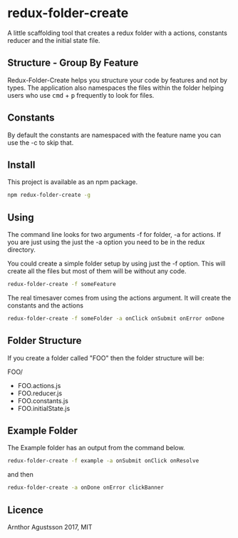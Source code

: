 # redux-folder-create
A little scaffolding tool that creates a redux folder with a actions, constants reducer and the initial state file.

## Structure - Group By Feature
Redux-Folder-Create helps you structure your code by features and not by types. The application also namespaces the files within the folder helping users who use <kbd>cmd</kbd> + <kbd>p</kbd> frequently to look for files.

## Constants
By default the constants are namespaced with the feature name you can use the -c to skip that.

## Install
This project is available as an npm package.
```sh
npm redux-folder-create -g
```

## Using
The command line looks for two arguments -f for folder, -a for actions.
If you are just using the just the -a option you need to be in the redux directory.

You could create a simple folder setup by using just the -f option. This will create all the files but most of them will be without any code.

```sh
redux-folder-create -f someFeature
```
The real timesaver comes from using the actions argument. It will create the constants and the actions

```sh
redux-folder-create -f someFolder -a onClick onSubmit onError onDone
```

## Folder Structure

If you create a folder called "FOO" then the folder structure will be:

FOO/
* FOO.actions.js
* FOO.reducer.js
* FOO.constants.js
* FOO.initialState.js

## Example Folder

The Example folder has an output from the command below.
```sh
redux-folder-create -f example -a onSubmit onClick onResolve
```
and then
```sh
redux-folder-create -a onDone onError clickBanner
```

## Licence
Arnthor Agustsson 2017, MIT